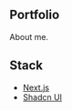 ## Portfolio

About me.

## Stack

- [Next.js](https://nextjs.org/docs)
- [Shadcn UI](https://ui.shadcn.com/)
